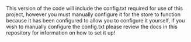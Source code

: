 This version of the code will include the config.txt required for use of this project, however you must manually configure it for the store to function because it has been configured to allow you to configure it yourself, if you wish to manually configure the config.txt please review the docs in this repository for information on how to set it up!
